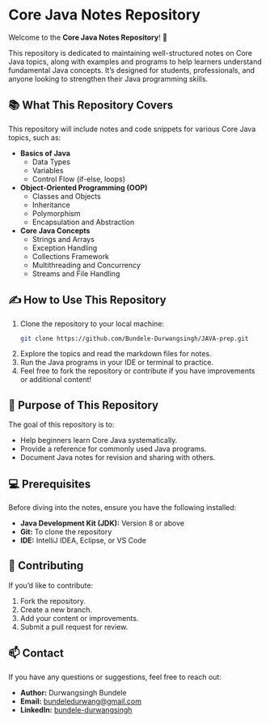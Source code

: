 # Core Java Notes Repository

Welcome to the **Core Java Notes Repository**! 🚀

This repository is dedicated to maintaining well-structured notes on Core Java topics, along with examples and programs to help learners understand fundamental Java concepts. It’s designed for students, professionals, and anyone looking to strengthen their Java programming skills.

## 📚 What This Repository Covers

This repository will include notes and code snippets for various Core Java topics, such as:

- **Basics of Java**
  - Data Types
  - Variables
  - Control Flow (if-else, loops)
- **Object-Oriented Programming (OOP)**
  - Classes and Objects
  - Inheritance
  - Polymorphism
  - Encapsulation and Abstraction
- **Core Java Concepts**
  - Strings and Arrays
  - Exception Handling
  - Collections Framework
  - Multithreading and Concurrency
  - Streams and File Handling

## ✍️ How to Use This Repository

1. Clone the repository to your local machine:
   ```bash
   git clone https://github.com/Bundele-Durwangsingh/JAVA-prep.git
   ```
2. Explore the topics and read the markdown files for notes.
3. Run the Java programs in your IDE or terminal to practice.
4. Feel free to fork the repository or contribute if you have improvements or additional content!

## 🎯 Purpose of This Repository

The goal of this repository is to:

- Help beginners learn Core Java systematically.
- Provide a reference for commonly used Java programs.
- Document Java notes for revision and sharing with others.

## 💻 Prerequisites

Before diving into the notes, ensure you have the following installed:

- **Java Development Kit (JDK):** Version 8 or above
- **Git:** To clone the repository
- **IDE:** IntelliJ IDEA, Eclipse, or VS Code

## 🤝 Contributing

If you’d like to contribute:

1. Fork the repository.
2. Create a new branch.
3. Add your content or improvements.
4. Submit a pull request for review.

## 📫 Contact

If you have any questions or suggestions, feel free to reach out:

- **Author:** Durwangsingh Bundele
- **Email:** bundeledurwang@gmail.com
- **LinkedIn:** [bundele-durwangsingh](https://www.linkedin.com/in/bundele-durwangsingh/)
